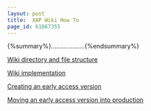 ```yaml
---
layout: post
title:  XAP Wiki How To
page_id: 61867355
---
```



{%summary%}...................{%endsummary%}




[Wiki directory and file structure](./file-structure.html)

[Wiki implementation](./implementation.html)

[Creating an early access version](./create-early-access.html)

[Moving an early access version into production](./move-into-production.html)
